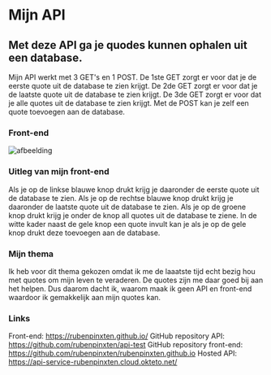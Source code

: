 # Mijn API
## Met deze API ga je quodes kunnen ophalen uit een database.
Mijn API werkt met 3 GET's en 1 POST. De 1ste GET zorgt er voor dat je de eerste quote uit de database te zien krijgt. De 2de GET zorgt er voor dat je de laatste quote uit de database te zien krijgt. De 3de GET zorgt er voor dat je alle quotes uit de database te zien krijgt. Met de POST kan je zelf een quote toevoegen aan de database.
### Front-end
![afbeelding](https://user-images.githubusercontent.com/91123119/202922002-c9423486-03e2-4d5d-889a-5857886ec92f.png)
### Uitleg van mijn front-end
Als je op de linkse blauwe knop drukt krijg je daaronder de eerste quote uit de database te zien.
Als je op de rechtse blauwe knop drukt krijg je daaronder de laatste quote uit de database te zien.
Als je op de groene knop drukt krijg je onder de knop all quotes uit de database te ziene.
In de witte kader naast de gele knop een quote invult kan je als je op de gele knop drukt deze toevoegen aan de database. 
### Mijn thema
Ik heb voor dit thema gekozen omdat ik me de laaatste tijd echt bezig hou met quotes om mijn leven te veraderen. De quotes zijn me daar goed bij aan het helpen. Dus daarom dacht ik, waarom maak ik geen API en front-end waardoor ik gemakkelijk aan mijn quotes kan.
### Links
Front-end: https://rubenpinxten.github.io/
GitHub repository API: https://github.com/rubenpinxten/api-test
GitHub repository front-end: https://github.com/rubenpinxten/rubenpinxten.github.io
Hosted API: https://api-service-rubenpinxten.cloud.okteto.net/
